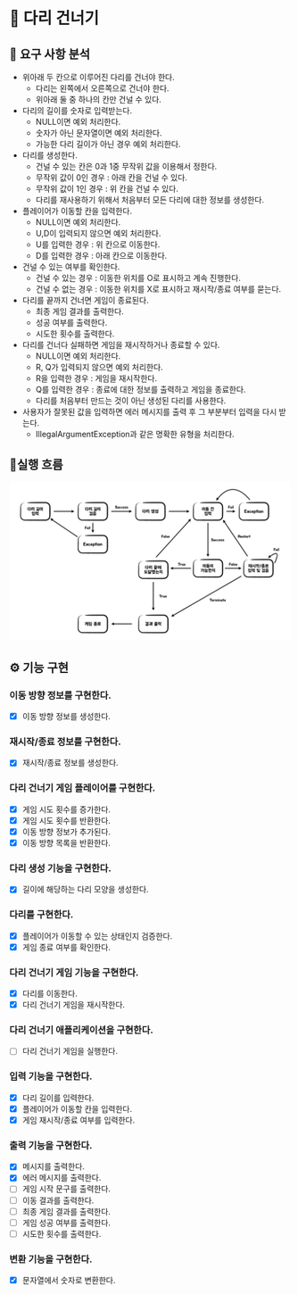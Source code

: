 # 🌉 다리 건너기

## 📝 요구 사항 분석

- 위아래 두 칸으로 이루어진 다리를 건너야 한다.
    - 다리는 왼쪽에서 오른쪽으로 건너야 한다.
    - 위아래 둘 중 하나의 칸만 건널 수 있다.
- 다리의 길이를 숫자로 입력받는다.
    - NULL이면 예외 처리한다.
    - 숫자가 아닌 문자열이면 예외 처리한다.
    - 가능한 다리 길이가 아닌 경우 예외 처리한다.
- 다리를 생성한다.
    - 건널 수 있는 칸은 0과 1중 무작위 값을 이용해서 정한다.
    - 무작위 값이 0인 경우 : 아래 칸을 건널 수 있다.
    - 무작위 값이 1인 경우 : 위 칸을 건널 수 있다.
    - 다리를 재사용하기 위해서 처음부터 모든 다리에 대한 정보를 생성한다.
- 플레이어가 이동할 칸을 입력한다.
    - NULL이면 예외 처리한다.
    - U,D이 입력되지 않으면 예외 처리한다.
    - U를 입력한 경우 : 위 칸으로 이동한다.
    - D를 입력한 경우 : 아래 칸으로 이동한다.
- 건널 수 있는 여부를 확인한다.
    - 건널 수 있는 경우 : 이동한 위치를 O로 표시하고 계속 진행한다.
    - 건널 수 없는 경우 : 이동한 위치를 X로 표시하고 재시작/종료 여부를 묻는다.
- 다리를 끝까지 건너면 게임이 종료된다.
    - 최종 게임 결과를 출력한다.
    - 성공 여부를 출력한다.
    - 시도한 횟수를 출력한다.
- 다리를 건너다 실패하면 게임을 재시작하거나 종료할 수 있다.
    - NULL이면 예외 처리한다.
    - R, Q가 입력되지 않으면 예외 처리한다.
    - R을 입력한 경우 : 게임을 재시작한다.
    - Q를 입력한 경우 : 종료에 대한 정보를 출력하고 게임을 종료한다.
    - 다리를 처음부터 만드는 것이 아닌 생성된 다리를 사용한다.
- 사용자가 잘못된 값을 입력하면 에러 메시지를 출력 후 그 부분부터 입력을 다시 받는다.
    - IllegalArgumentException과 같은 명확한 유형을 처리한다.

## 🌊실행 흐름

![flow](./flow.jpeg)

## ⚙️ 기능 구현

### 이동 방향 정보를 구현한다.

- [x] 이동 방향 정보를 생성한다.

### 재시작/종료 정보를 구현한다.

- [x] 재시작/종료 정보를 생성한다.

### 다리 건너기 게임 플레이어를 구현한다.

- [x] 게임 시도 횟수를 증가한다.
- [x] 게임 시도 횟수를 반환한다.
- [x] 이동 방향 정보가 추가된다.
- [x] 이동 방향 목록을 반환한다.

### 다리 생성 기능을 구현한다.

- [x] 길이에 해당하는 다리 모양을 생성한다.

### 다리를 구현한다.

- [x] 플레이어가 이동할 수 있는 상태인지 검증한다.
- [x] 게임 종료 여부를 확인한다.

### 다리 건너기 게임 기능을 구현한다.

- [x] 다리를 이동한다.
- [x] 다리 건너기 게임을 재시작한다.

### 다리 건너기 애플리케이션을 구현한다.

- [ ] 다리 건너기 게임을 실행한다.

### 입력 기능을 구현한다.

- [x] 다리 길이를 입력한다.
- [x] 플레이어가 이동할 칸을 입력한다.
- [x] 게임 재시작/종료 여부를 입력한다.

### 출력 기능을 구현한다.

- [x] 메시지를 출력한다.
- [x] 에러 메시지를 출력한다.
- [ ] 게임 시작 문구를 출력한다.
- [ ] 이동 결과를 출력한다.
- [ ] 최종 게임 결과를 출력한다.
- [ ] 게임 성공 여부를 출력한다.
- [ ] 시도한 횟수를 출력한다.

### 변환 기능을 구현한다.

- [x] 문자열에서 숫자로 변환한다.